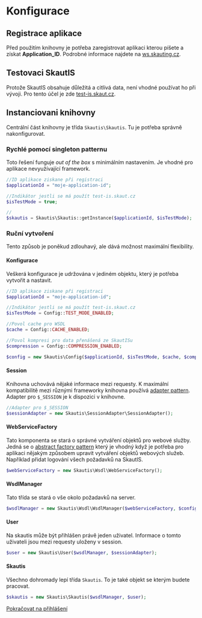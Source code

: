 # Konfigurace

## Registrace aplikace
Před použitím knihovny je potřeba zaregistrovat aplikaci kterou píšete a získat **Application_ID**. Podrobné informace najdete na  [ws.skauting.cz](http://ws.skauting.cz/).

## Testovaci SkautIS
Protože SkautIS obsahuje důležitá a citlivá data, není vhodné používat ho při vývoji. Pro tento účel je zde [test-is.skaut.cz](http://http://test-is.skaut.cz/).


## Instanciovani knihovny
Centrální část knihovny je třída ``Skautis\Skautis``. Tu je potřeba správně nakonfigurovat.

### Rychlé pomocí singleton patternu
Toto řešení funguje *out of the box* s minimálním nastavením. Je vhodné pro aplikace nevyužívající framework.
```PHP
//ID aplikace ziskane při registraci
$applicationId = "moje-application-id";

//Indikátor jestli se má použít test-is.skaut.cz
$isTestMode = true;

//
$skautis = Skautis\Skautis::getInstance($applicationId, $isTestMode);
```

### Ruční vytvoření
Tento způsob je poněkud zdlouhavý, ale dává možnost maximální flexibility.

#### Konfigurace
Veškerá konfigurace je udržována v jediném objektu, který je potřeba vytvořit a nastavit.
```PHP
//ID aplikace ziskane při registraci
$applicationId = "moje-application-id";

//Indikátor jestli se má použít test-is.skaut.cz
$isTestMode = Config::TEST_MODE_ENABLED;

//Povol cache pro WSDL
$cache = Config::CACHE_ENABLED;

//Povol kompresi pro data přenášená ze SkautISu
$compression = Config::COMPRESSION_ENABLED;

$config = new Skautis\Config($applicationId, $isTestMode, $cache, $compression);
```

#### Session
Knihovna uchovává nějaké informace mezi requesty. K maximální kompatibilitě mezi různými frameworky knihovna používá [adapter pattern](https://github.com/domnikl/DesignPatternsPHP/tree/master/Structural/Adapter). Adapter pro ``$_SESSION`` je k dispozici v knihovne.
```PHP
//Adapter pro $_SESSION
$sessionAdapter = new Skautis\SessionAdapter\SessionAdapter();
```

#### WebServiceFactory
Tato komponenta se stará o správné vytváření objektů pro webové služby. Jedná se o [abstract factory pattern](https://github.com/domnikl/DesignPatternsPHP/tree/master/Creational/AbstractFactory) který je vhodný když je potřeba pro aplikaci nějakým způsobem upravit vytváření objektů webových služeb. Například přidat logování všech požadavků na SkautIS.
```PHP
$webServiceFactory = new Skautis\Wsdl\WebServiceFactory();
```

#### WsdlManager
Tato třída se stará o vše okolo požadavků na server.
```PHP
$wsdlManager = new Skautis\Wsdl\WsdlManager($webServiceFactory, $config);
```

#### User
Na skautis může být přihlášen právě jeden uživatel. Informace o tomto uživateli jsou mezi requesty uloženy v session.
```PHP
$user = new Skautis\User($wsdlManager, $sessionAdapter);
```

#### Skautis
Všechno dohromady lepí třída ``Skautis``. To je také objekt se kterým budete pracovat.
```PHP
$skautis = new Skautis\Skautis($wsdlManager, $user);
```


[Pokračovat na přihlášení](./prihlaseni.md)

